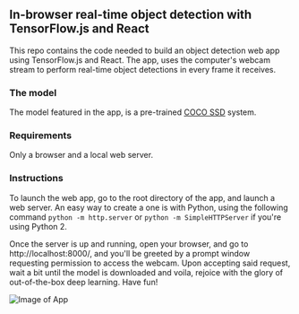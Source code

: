 ## In-browser real-time object detection with TensorFlow.js and React

This repo contains the code needed to build an object detection web app using TensorFlow.js and React. The app, uses the computer's webcam stream to perform real-time object detections in every frame it receives.

### The model
The model featured in the app, is a pre-trained [COCO SSD](https://github.com/tensorflow/tfjs-models/tree/master/coco-ssd) system.

### Requirements
Only a browser and a local web server.

### Instructions
To launch the web app, go to the root directory of the app, and launch a web server. An easy way to create a one is with Python, using the following command `python -m http.server` or `python -m SimpleHTTPServer` if you're using Python 2.

Once the server is up and running, open your browser, and go to http://localhost:8000/, and you'll be greeted by a prompt window requesting permission to access the webcam. Upon accepting said request, wait a bit until the model is downloaded and voila, rejoice with the glory of out-of-the-box deep learning. Have fun!




![Image of App](https://hizliresim.com/R13YM8)
